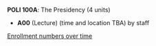 **POLI 100A**: The Presidency (4 units)

- **A00** (Lecture) (time and location TBA) by staff

[Enrollment numbers over time](./POLI100A.tsv)
